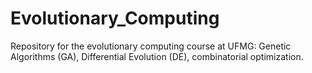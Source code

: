 # Evolutionary_Computing
Repository for the evolutionary computing course at UFMG: Genetic Algorithms (GA), Differential Evolution (DE), combinatorial optimization.
